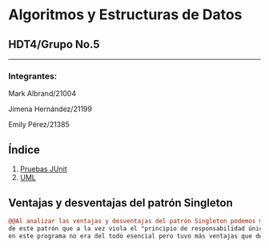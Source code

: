 # Algoritmos y Estructuras de Datos

## HDT4/Grupo No.5
****
### Integrantes: 

Mark Albrand/21004

Jimena Hernández/21199

Emily Pérez/21385

## Índice

1. [Pruebas JUnit ](https://github.com/markalbrand56/AED-Hoja-de-trabajo-4/blob/main/media/Pruebas%20JUnit.jpg)
2. [UML]()

## Ventajas y desventajas del patrón Singleton

```diff
@@Al analizar las ventajas y desventajas del patrón Singleton podemos mencionar como desventaja: La gran responsabilidad@@
de este patrón que a la vez viola el "principio de responsabilidad única". Por otro lado, creemos como grupo que este patrón 
en este programa no era del todo esencial pero tuvo más ventajas que desventajas debido a que nos permitió tener acceso controlado a la instancia única.
```

